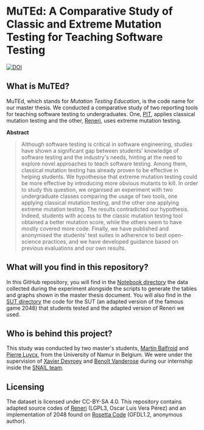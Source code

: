 # MuTEd: A Comparative Study of Classic and Extreme Mutation Testing for Teaching Software Testing

[![DOI](https://zenodo.org/badge/499075011.svg)](https://zenodo.org/badge/latestdoi/499075011)

## What is MuTEd?

MuTEd, which stands for *Mutation Testing Education*, is the code name for our master thesis. We conducted a comparative study of two reporting tools for teaching software testing to undergraduates. One, [PIT](https://github.com/hcoles/pitest), applies classical mutation testing and the other, [Reneri](https://github.com/STAMP-project/descartes-reneri), uses extreme mutation testing.

**Abstract**

> Although software testing is critical in software engineering, studies have shown a significant gap between students' knowledge of software testing and the industry's needs, hinting at the need to explore novel approaches to teach software testing. Among them, classical mutation testing has already proven to be effective in helping students. We hypothesise that extreme mutation testing could be more effective by introducing more obvious mutants to kill. In order to study this question, we organised an experiment with two undergraduate classes comparing the usage of two tools, one applying classical mutation testing, and the other one applying extreme mutation testing. The results contradicted our hypothesis. Indeed, students with access to the classic mutation testing tool obtained a better mutation score, while the others seem to have mostly covered more code. Finally, we have published and anonymised the students' test suites in adherence to best open-science practices, and we have developed guidance based on previous evaluations and our own results.

## What will you find in this repository?

In this GitHub repository, you will find in the [Notebook directory](./Notebook) the data collected during the experiment alongside the scripts to generate the tables and graphs shown in the master thesis document. You will also find in the [SUT directory](./SUT) the code for the SUT (an adapted version of the famous game 2048) that students tested and the adapted version of Reneri we used.

## Who is behind this project?

This study was conducted by two master's students, [Martin Balfroid](https://snail.info.unamur.be/author/martin-balfroid/) and [Pierre Luycx](https://snail.info.unamur.be/author/pierre-luycx/), from the University of Namur in Belgium. We were under the supervision of [Xavier Devroey](https://snail.info.unamur.be/author/xavier-devroey/) and [Benoît Vanderose](https://snail.info.unamur.be/author/benoit-vanderose/) during our internship inside the [SNAIL team](https://snail.info.unamur.be).

## Licensing

The dataset is licensed under CC-BY-SA 4.0. This repository contains adapted source codes of [Reneri](https://github.com/STAMP-project/descartes-reneri) (LGPL3, Oscar Luis Vera Pérez) and an implementation of 2048 found on [Rosetta Code](https://www.rosettacode.org/wiki/2048#Java) (GFDL1.2, anonymous author).
